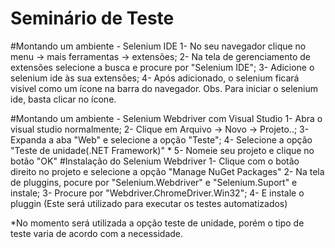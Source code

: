# Seminário de Teste

#Montando um ambiente - Selenium IDE
1- No seu navegador clique no menu -> mais ferramentas -> extensões;
2- Na tela de gerenciamento de extensões selecione a busca e procure por "Selenium IDE";
3- Adicione o selenium ide às sua extensões;
4- Após adicionado, o selenium ficará visivel como um ícone na barra do navegador.
Obs. Para iniciar o selenium ide, basta clicar no ícone.

#Montando um ambiente - Selenium Webdriver com Visual Studio
1- Abra o visual studio normalmente;
2- Clique em Arquivo -> Novo -> Projeto..;
3- Expanda a aba "Web" e selecione a opção "Teste";
4- Selecione a opção "Teste de unidade(.NET Framework)" *
5- Nomeie seu projeto e clique no botão "OK"
#Instalação do Selenium Webdriver
1- Clique com o botão direito no projeto e selecione a opção "Manage NuGet Packages"
2- Na tela de pluggins, pocure por "Selenium.Webdriver" e "Selenium.Suport" e instale;
3- Procure por "Webdriver.ChromeDriver.Win32";
4- E instale o pluggin (Este será utilizado para executar os testes automatizados)

*No momento será utilizada a opção teste de unidade, porém o tipo de teste varia de acordo com a necessidade.
